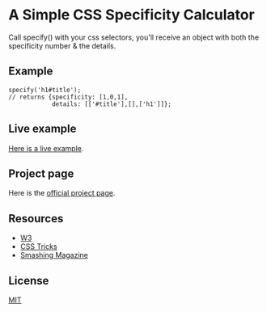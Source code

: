 # A Simple CSS Specificity Calculator
Call specify() with your css selectors, you'll receive an object with both the specificity number & the details.

## Example
    specify('h1#title');                
    // returns {specificity: [1,0,1],
                details: [['#title'],[],['h1']]};

## Live example
[Here is a live example](http://carlsednaoui.github.io/ouispecify/example.html).

## Project page
Here is the [official project page](http://carlsednaoui.github.io/ouispecify/).

## Resources
- [W3](http://www.w3.org/TR/selectors/)
- [CSS Tricks](http://css-tricks.com/specifics-on-css-specificity/)
- [Smashing Magazine](http://coding.smashingmagazine.com/2007/07/27/css-specificity-things-you-should-know/)

## License
[MIT](http://opensource.org/licenses/MIT)